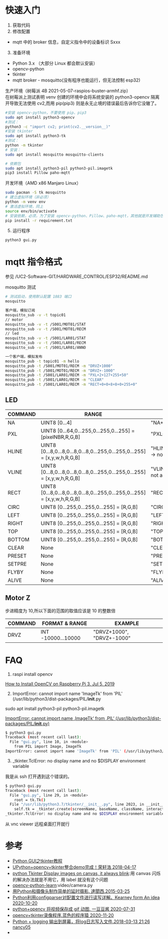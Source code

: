 # 快速入门

1. 获取代码
2. 修改配置
- mqtt 中的 broker 信息，自定义指令中的设备标识 Sxxx
3. 准备环境
- Python 3.x （大部分 Linux 都会默认安装）
- opencv-python
- tkinter
- mqtt broker - mosquitto(没有程序也能运行，但无法控制 esp32)


生产环境（树莓派 4B 2021-05-07-raspios-buster-armhf.zip）  
在树莓派上测试表明 venv 创建的环境中会将系统安装的 python3-opencv 隔离开导致无法使用 cv2,而用 pip(pip3) 则是永无止境的错误最后告诉你它没辙了。

```bash
#安装 opencv-python，不要使用 pip、pip3
sudo apt install python3-opencv 
#测试：
python3 -c "import cv2; print(cv2.__version__)"
#安装 tkinter
sudo apt install python3-tk
#测试：
python -m tkinter
# 安装：
sudo apt install mosquitto mosquitto-clients

# 依赖包
sudo apt install python3-pil python3-pil.imagetk
pip3 install Pillow paho-mqtt
```

开发环境（AMD x86 Manjaro Linux）
```bash
sudo pacman -S tk mosquitto
# 建立虚拟环境（非必须）
python -m venv env
# 激活虚拟环境，同上
source env/bin/activate
# 安装依赖，必须，为了安装 opencv-python、Pillow、paho-mqtt，其他就是开发辅助包了
pip install -r requirement.txt 
```

5. 运行程序

```bash
python3 gui.py
```

# mqtt 指令格式

参见 /UC2-Software-GIT/HARDWARE_CONTROL/ESP32/README.md

mosquitto  测试


```bash
# 测试启动，使用默认配置 1883 端口
mosquitto

客户端，模拟订阅
mosquitto_sub -v -t topic01
// motor
mosquitto_sub -v -t /S001/MOT01/STAT
mosquitto_sub -v -t /S001/MOT01/RECM
// led
mosquitto_sub -v -t /S001/LAR01/STAT
mosquitto_sub -v -t /S001/LAR01/RECM
mosquitto_sub -v -t /S001/LAR01/ANNO

一个客户端，模拟发布
mosquitto_pub -t topic01 -m hello
mosquitto_pub -t /S001/MOT01/RECM -m "DRVZ+1000"
mosquitto_pub -t /S001/MOT01/RECM -m "DRVZ+-1000"
mosquitto_pub -t /S001/LAR01/RECM -m "PXL+2+127+255+50"
mosquitto_pub -t /S001/LAR01/RECM -m "CLEAR"
mosquitto_pub -t /S001/LAR01/RECM -m "RECT+0+0+8+8+0+255+0"
```

## LED

|COMMAND|RANGE|EXAMPLE|
|---|---|---|
|NA|UINT8 [0...4]|"NA+4"| 
|PXL|UINT8 [0...64,0...255,0...255,0...255] = [pixelNBR,R,G,B]|"PXL+20+127+255+50"|
|HLINE|UINT8 [0...8,0...8,0...8,0...8,0...255,0...255,0...255] = [x,y,w,h,R,G,B]|"HLINE+0+2+8+1+120+120+120" -> not active|
|VLINE|UINT8 [0...8,0...8,0...8,0...8,0...255,0...255,0...255] = [x,y,w,h,R,G,B]|"VLINE+0+2+8+1+10+10+90" -> not active|
|RECT|UINT8 [0...8,0...8,0...8,0...8,0...255,0...255,0...255] = [x,y,w,h,R,G,B]|"RECT+1+1+3+3+250+130+250"|
|CIRC|UINT8 [0...255,0...255,0...255] = [R,G,B]|"CIRC+85+86+87" -> not active|
|LEFT|UINT8 [0...255,0...255,0...255] = [R,G,B]|"LEFT+85+86+87"|
|RIGHT|UINT8 [0...255,0...255,0...255] = [R,G,B]|"RIGHT+85+86+87"|
|TOP|UINT8 [0...255,0...255,0...255] = [R,G,B]|"TOP+85+86+87"|
|BOTTOM|UINT8 [0...255,0...255,0...255] = [R,G,B]|"BOTTOM+85+86+87"|
|CLEAR|None|"CLEAR"|
|PRESET|None|"PRESET"|
|SETPRE|None|"SETPRE"|
|FLYBY|None|"FLYBY"|
|ALIVE|None|"ALIVE"|

## Motor Z

步进精度为 10,所以下面的范围的取值应该是 10 的整数倍

|COMMAND|FORMAT & RANGE|EXAMPLE|
|---|---|---|
|DRVZ|INT  -10000...10000|"DRVZ+1000", "DRVZ+-1000"|

# FAQ
1. raspi install opencv

[How to Install OpenCV on Raspberry Pi 3.  Jul 5, 2019](https://linuxize.com/post/how-to-install-opencv-on-raspberry-pi/#:~:text=The%20OpenCV%20Python%20module%20is%20available%20from%20the,commands%3A%20sudo%20apt%20update%20sudo%20apt%20install%20python3-opencv)

2. ImportError: cannot import name 'ImageTk' from 'PIL' (/usr/lib/python3/dist-packages/PIL/__init__.py

sudo apt install python3-pil python3-pil.imagetk

[ImportError: cannot import name ‚ImageTk‘ from ‚PIL‘ (/usr/lib/python3/dist-packages/PIL/__init__.py)](http://www.programmieren-mit-python.de/importerror-cannot-import-name-imagetk-from-pil-usr-lib-python3-dist-packages-pil-__init__-py)
```bash
$ python3 gui.py 
Traceback (most recent call last):
  File "gui.py", line 10, in <module>
    from PIL import Image, ImageTk
ImportError: cannot import name 'ImageTk' from 'PIL' (/usr/lib/python3/dist-packages/PIL/__init__.py)
```

3. _tkinter.TclError: no display name and no $DISPLAY environment variable

我是从 ssh 打开遇到这个错误的。
```bash
$ python3 gui.py 
Traceback (most recent call last):
  File "gui.py", line 29, in <module>
    root = tk.Tk()
  File "/usr/lib/python3.7/tkinter/__init__.py", line 2023, in __init__
    self.tk = _tkinter.create(screenName, baseName, className, interactive, wantobjects, useTk, sync, use)
_tkinter.TclError: no display name and no $DISPLAY environment variable
```
从 vnc viewer 远程桌面打开就行

# 参考

- [Python GUI之tkinter教程](http://www.coolpython.net/tk/tk_primary/index.html)
- [UPython+opencv+tkinter整合demo完成！荣轩浩 2018-04-17](https://blog.csdn.net/a1_a1_a/article/details/79981788)
- [python Tkinter Display images on canvas, it always blink](https://stackoverflow.com/questions/20307718/python-tkinter-display-images-on-canvas-it-always-blink):用 canvas 闪烁的解决办法就是不用它，用 label 就没有这个问题
- [opencv-python-learn](https://gitee.com/anidea/opencv-python-learn):video/camera.py
- [用Python和摄像头制作简单的延时摄影. 達聞西.2015-03-25](https://www.cnblogs.com/frombeijingwithlove/p/4366605.html)
- [Python利用configparser对配置文件进行读写详解。Kearney form An idea 2020-10-20](https://blog.csdn.net/weixin_43031092/article/details/109174379)
- [python+opencv 将视频保存成 gif 动图. 一豆豆酱 2020-07-31](https://blog.csdn.net/qq_44965314/article/details/107706145)
- [opencv+tkinter录像程序.蓝色的程序猿 2020-11-20](https://blog.csdn.net/weixin_45906794/article/details/109876455)
- [Python + logging 输出到屏幕，将log日志写入文件.2018-03-13 21:26  nancy05](https://www.cnblogs.com/nancyzhu/p/8551506.html)
- []()
